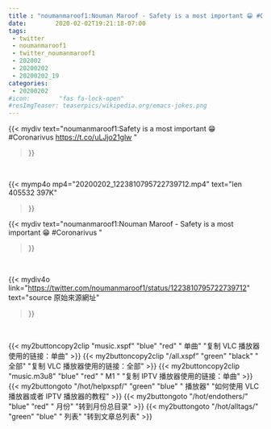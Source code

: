 ```yaml
---
title : "noumanmaroof1:Nouman Maroof - Safety is a most important 😁 #Coronarivus "
date:        2020-02-02T19:21:18-07:00
tags:
 - twitter
 - noumanmaroof1
 - twitter_noumanmaroof1
 - 202002
 - 20200202
 - 20200202_19
categories:
 - 20200202
#icon:        "fas fa-lock-open"
#resImgTeaser: teaserpics/wikipedia.org/emacs-jokes.png
---
```


{{< mydiv text="noumanmaroof1:Safety is a most important 😁 #Coronarivus https://t.co/uLJjo21glw "
>}}
<br>


{{< mymp4o mp4="20200202_1223810795722739712.mp4"
text="len 405532    397K"
>}}


{{< mydiv text="noumanmaroof1:Nouman Maroof - Safety is a most important 😁 #Coronarivus "
>}}
<br>

{{< mydiv4o link="https://twitter.com/noumanmaroof1/status/1223810795722739712"
text="source 原始來源網址"
>}}


<br>



{{< my2buttoncopy2clip "music.xspf"        "blue"   "red"    " 单曲"  "复制 VLC 播放器使用的链接：单曲" >}} {{< my2buttoncopy2clip "/all.xspf"         "green"  "black"  " 全部"  "复制 VLC 播放器使用的链接：全部" >}} {{< my2buttoncopy2clip "music.m3u8"        "blue"   "red"    " M1 "    "复制 IPTV 播放器使用的链接：单曲" >}} {{< my2buttongoto      "/hot/helpxspf/"    "green"  "blue"   " 播放器" "如何使用 VLC 播放器或者 IPTV 播放器的教程" >}} {{< my2buttongoto      "/hot/endothers/"   "blue"   "red"    " 月份"   "转到月份总目录" >}} {{< my2buttongoto      "/hot/alltags/"     "green"  "blue"   " 列表"   "转到文章总列表" >}} 
